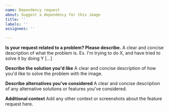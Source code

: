 ```yaml
---
name: Dependency request
about: Suggest a dependency for this image
title: ''
labels: ''
assignees: ''

---
```


**Is your request related to a problem? Please describe.**
A clear and concise description of what the problem is. Ex. I'm trying to do X, and have tried to solve it by doing Y [...]

**Describe the solution you'd like**
A clear and concise description of how you'd like to solve the problem with the image.

**Describe alternatives you've considered**
A clear and concise description of any alternative solutions or features you've considered.

**Additional context**
Add any other context or screenshots about the feature request here.
